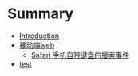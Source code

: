 # Summary

* [Introduction](README.md)
* [移动端web](yi-dong-duan-web.md)
  * [Safari 手机自带键盘的搜索事件](yi-dong-duan-web/safari-shou-ji-zi-dai-jian-pan-de-sou-suo-shi-jian.md)
* [test](test.md)

